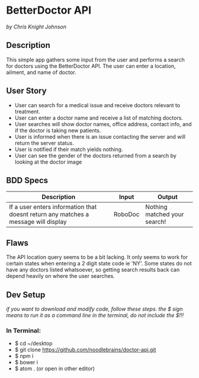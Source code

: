 # BetterDoctor API
_by Chris Knight Johnson_
## Description
This simple app gathers some input from the user and performs a search for doctors using the BetterDoctor API. The user can enter a location, ailment, and name of doctor.
## User Story
* User can search for a medical issue and receive doctors relevant to treatment.
* User can enter a doctor name and receive a list of matching doctors.
* User searches will show doctor names, office address, contact info, and if the doctor is taking new patients.
* User is informed when there is an issue contacting the server and will return the server status.
* User is notified if their match yields nothing.
* User can see the gender of the doctors returned from a search by looking at the doctor image
## BDD Specs
| Description | Input | Output |
| --- | --- | --- |
If a user enters information that doesnt return any matches a message will display | RoboDoc | Nothing matched your search! |
## Flaws
The API location query seems to be a bit lacking. It only seems to work for certain states when entering a 2 digit state code ie 'NY'. Some states do not have any doctors listed whatsoever, so getting search results back can depend heavily on where the user searches.
## Dev Setup
_if you want to download and modify code, follow these steps. the $ sign means to run it as a command line in the terminal, do not include the $!!!_
### In Terminal:
* $ cd ~/desktop
* $ git clone https://github.com/noodlebrains/doctor-api.git
* $ npm i
* $ bower i
* $ atom .
(or open in other editor)
